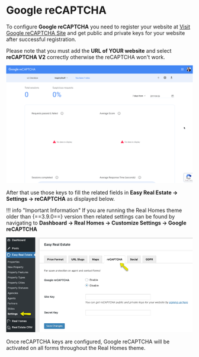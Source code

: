 # Google reCAPTCHA

To configure **Google reCAPTCHA** you need to register your website at [Visit Google reCAPTCHA Site](https://www.google.com/recaptcha/intro/index.html) and get public and private keys for your website after successful registration.

Please note that you must add the **URL of YOUR website** and select **reCAPTCHA V2** correctly otherwise the reCAPTCHA won't work. 

![Register a New Site - Google reCAPTCHA](images/google-recaptcha/register-new-site-google-recaptcha.gif) 

After that use those keys to fill the related fields in **Easy Real Estate → Settings → reCAPTCHA** as displayed below.

!!! info "Important Information"
    If you are running the Real Homes theme older than {==3.9.0==} version then related settings can be found by navigating to **Dashboard → Real Homes → Customize Settings → Google reCAPTCHA**

![Register a New Site - Google reCAPTCHA](images/ere-tabs/recaptcha.png)

Once reCAPTCHA keys are configured, Google reCAPTCHA will be activated on all forms throughout the Real Homes theme.